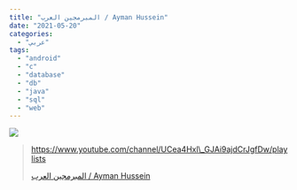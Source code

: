 ```yaml
---
title: "المبرمجين العرب / Ayman Hussein"
date: "2021-05-20"
categories:
  - "عربي"
tags:
  - "android"
  - "c"
  - "database"
  - "db"
  - "java"
  - "sql"
  - "web"
---
```


![](https://yt3.ggpht.com/ytc/AAUvwnjnb0C0u322NU1M2AtN2OAClGKCujMlyfePp9qa=s176-c-k-c0x00ffffff-no-rj)

> https://www.youtube.com/channel/UCea4Hxl\_GJAi9ajdCrJgfDw/playlists
>
> [المبرمجين العرب / Ayman Hussein](https://www.youtube.com/channel/UCea4Hxl_GJAi9ajdCrJgfDw/playlists)
